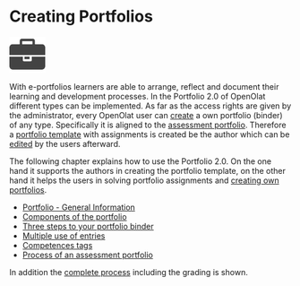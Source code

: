 # Creating Portfolios

![portfolio_icon.png](../assets/portfolio_icon.png) 

With
e-portfolios learners are able to arrange, reflect and document their learning
and development processes. In the Portfolio 2.0 of OpenOlat different types
can be implemented. As far as the access rights are given by the
administrator, every OpenOlat user can
[create](Three_steps_to_your_portfolio_binder.md) a own portfolio (binder)
of any type. Specifically it is aligned to the [assessment
portfolio](Process_of_an_assessment_portfolio.md). Therefore a [portfolio template](Portfolio_template_Creation.md) with assignments is
created be the author which can be
[edited](Portfolio_template_Administration_and_editing.md) by the
users afterward.

The following chapter explains how to use the Portfolio 2.0. On the one hand
it supports the authors in creating the portfolio template, on the other hand
it helps the users in solving portfolio assignments and [creating own
portfolios](Three_steps_to_your_portfolio_binder.md).

  * [Portfolio - General Information](Portfolio_General_Information.md)
  * [Components of the portfolio](Components_of_the_portfolio.md)
  * [Three steps to your portfolio binder](Three_steps_to_your_portfolio_binder.md)
  * [Multiple use of entries](Multiple_use_of_entries.md)
  * [Competences tags](Competences_tags.md)
  * [Process of an assessment portfolio](Process_of_an_assessment_portfolio.md)

In addition the [complete process](Process_of_an_assessment_portfolio.md)
including the grading is shown.

  

